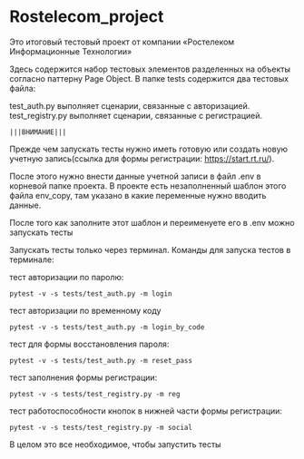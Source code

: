 # Rostelecom_project 

Это итоговый тестовый проект от компании «Ростелеком Информационные Технологии»


Здесь содержится набор тестовых элементов разделенных на объекты согласно паттерну Page Object.
В папке tests содержится два тестовых файла:

test_auth.py выполняет сценарии, связанные с авторизацией.
test_registry.py выполняет сценарии, связанные с регистрацией.

    |||ВНИМАНИЕ|||
    
Прежде чем запускать тесты нужно иметь готовую или создать новую учетную запись(ссылка для формы регистрации: https://start.rt.ru/).

После этого нужно внести данные учетной записи в файл .env в корневой папке проекта.
В проекте есть незаполненный шаблон этого файла env_copy, там указано в какие переменные нужно вводить данные. 

После того как заполните этот шаблон и переименуете его в .env можно запускать тесты

Запускать тесты только через терминал.
Команды для запуска тестов в терминале:

тест авторизации по паролю:
        
    pytest -v -s tests/test_auth.py -m login    

тест авторизации по временному коду

    pytest -v -s tests/test_auth.py -m login_by_code   

тест для формы восстановления пароля:

    pytest -v -s tests/test_auth.py -m reset_pass 

тест заполнения формы регистрации:

    pytest -v -s tests/test_registry.py -m reg

тест работоспособности кнопок в нижней части формы регистрации:
    
    pytest -v -s tests/test_registry.py -m social

В целом это все необходимое, чтобы запустить тесты